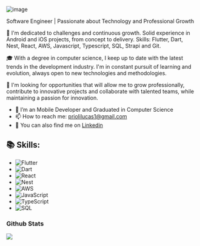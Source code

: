 ![image](https://user-images.githubusercontent.com/56166862/105250290-42267b80-5b58-11eb-8b6f-96b0ebc96395.png)

Software Engineer | Passionate about Technology and Professional Growth

🚀 I'm dedicated to challenges and continuous growth. Solid experience in Android and iOS projects, from concept to delivery. Skills: Flutter, Dart, Nest, React, AWS, Javascript, Typescript, SQL, Strapi and Git.

🎓 With a degree in computer science, I keep up to date with the latest trends in the development industry. I'm in constant pursuit of learning and evolution, always open to new technologies and methodologies.

💼 I'm looking for opportunities that will allow me to grow professionally, contribute to innovative projects and collaborate with talented teams, while maintaining a passion for innovation.

- 🏢 I’m an Mobile Developer and Graduated in Computer Science
- 📫 How to reach me: priolilucas1@gmail.com
- 🔗 You can also find me on [Linkedin](https://www.linkedin.com/in/lucas-prioli/)

<h2>📚 Skills:</h2>

- ![Flutter](https://img.shields.io/badge/-Flutter-222222?style=flat&logo=flutter)
- ![Dart](https://img.shields.io/badge/-dart-222222?style=flat&logo=dart)
- ![React](https://img.shields.io/badge/-React-222222?style=flat&logo=react)
- ![Nest](https://img.shields.io/badge/-Nest-222222?style=flat&logo=nest)
- ![AWS](https://img.shields.io/badge/-Aws-222222?style=flat&logo=aws)
- ![JavaScript](https://img.shields.io/badge/-JavaScript-222222?style=flat&logo=javascript)
- ![TypeScript](https://img.shields.io/badge/-TypeScript-222222?style=flat&logo=typescript)
- ![SQL](https://img.shields.io/badge/-SQL-222222?style=flat&logo=sql)

<h3> Github Stats </h3>

  <a href="https://github.com/priolilucas1">
    <img src="https://github-readme-stats.vercel.app/api?username=priolilucas1&show_icons=true&hide_border=true" />
  </a> 


